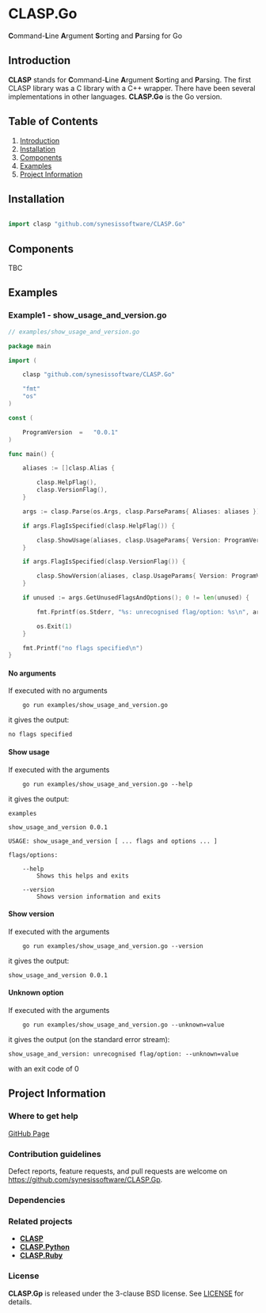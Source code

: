 # CLASP.Go
**C**ommand-**L**ine **A**rgument **S**orting and **P**arsing for Go

## Introduction

**CLASP** stands for **C**ommand-**L**ine **A**rgument **S**orting and
**P**arsing. The first CLASP library was a C library with a C++ wrapper. There
have been several implementations in other languages. **CLASP.Go** is the
Go version.


## Table of Contents

1. [Introduction](#introduction)
2. [Installation](#installation)
3. [Components](#components)
4. [Examples](#examples)
5. [Project Information](#project-information)

## Installation

```Go

import clasp "github.com/synesissoftware/CLASP.Go"
```

## Components

TBC

## Examples

### Example1 - show_usage_and_version.go

```Go
// examples/show_usage_and_version.go

package main

import (

    clasp "github.com/synesissoftware/CLASP.Go"

    "fmt"
    "os"
)

const (

    ProgramVersion  =   "0.0.1"
)

func main() {

    aliases := []clasp.Alias {

        clasp.HelpFlag(),
        clasp.VersionFlag(),
    }

    args := clasp.Parse(os.Args, clasp.ParseParams{ Aliases: aliases })

    if args.FlagIsSpecified(clasp.HelpFlag()) {

        clasp.ShowUsage(aliases, clasp.UsageParams{ Version: ProgramVersion, InfoLines: []string { "examples", "", ":version:", "" }})
    }

    if args.FlagIsSpecified(clasp.VersionFlag()) {

        clasp.ShowVersion(aliases, clasp.UsageParams{ Version: ProgramVersion })
    }

    if unused := args.GetUnusedFlagsAndOptions(); 0 != len(unused) {

        fmt.Fprintf(os.Stderr, "%s: unrecognised flag/option: %s\n", args.ProgramName, unused[0].Str())

        os.Exit(1)
    }

    fmt.Printf("no flags specified\n")
}
```

#### No arguments

If executed with no arguments

```
    go run examples/show_usage_and_version.go
```

it gives the output:

```
no flags specified
```

#### Show usage

If executed with the arguments

```
    go run examples/show_usage_and_version.go --help
```

it gives the output:

```
examples

show_usage_and_version 0.0.1

USAGE: show_usage_and_version [ ... flags and options ... ]

flags/options:

    --help
        Shows this helps and exits

    --version
        Shows version information and exits
```

#### Show version

If executed with the arguments

```
    go run examples/show_usage_and_version.go --version
```

it gives the output:

```
show_usage_and_version 0.0.1
```

#### Unknown option

If executed with the arguments

```
    go run examples/show_usage_and_version.go --unknown=value
```

it gives the output (on the standard error stream):

```
show_usage_and_version: unrecognised flag/option: --unknown=value
```

with an exit code of 0



## Project Information

### Where to get help

[GitHub Page](https://github.com/synesissoftware/CLASP.Gp "GitHub Page")

### Contribution guidelines

Defect reports, feature requests, and pull requests are welcome on https://github.com/synesissoftware/CLASP.Gp.

### Dependencies

### Related projects

* [**CLASP**](https://github.com/synesissoftware/CLASP/)
* [**CLASP.Python**](https://github.com/synesissoftware/CLASP.Python/)
* [**CLASP.Ruby**](https://github.com/synesissoftware/CLASP.Ruby/)

### License

**CLASP.Gp** is released under the 3-clause BSD license. See [LICENSE](./LICENSE) for details.
